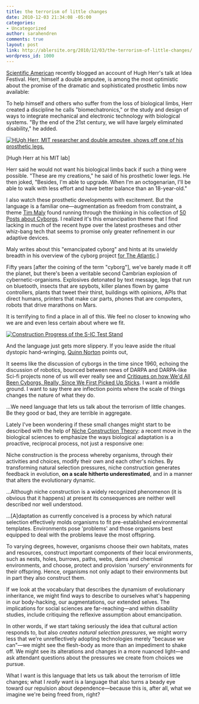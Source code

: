 ```yaml
---
title: the terrorism of little changes
date: 2010-12-03 21:34:08 -05:00
categories:
- Uncategorized
author: sarahendren
comments: true
layout: post
link: http://ablersite.org/2010/12/03/the-terrorism-of-little-changes/
wordpress_id: 1000
---
```


[Scientific American](http://www.scientificamerican.com/blog/post.cfm?id=biomechatronics-aims-to-erase-the-e-2010-09-30) recently blogged an account of Hugh Herr's talk at Idea Festival. Herr, himself a double amputee, is among the most optimistic about the promise of the dramatic and sophisticated prosthetic limbs now available:


To help himself and others who suffer from the loss of biological limbs, Herr created a discipline he calls "biomechatronics," or the study and design of ways to integrate mechanical and electronic technology with biological systems. "By the end of the 21st century, we will have largely eliminated disability," he added.




[![HUgh Herr, MIT researcher and double amputee, shows off one of his prosthetic legs.](http://ablersite.files.wordpress.com/2010/12/hugh-herr1.jpg)](http://ablersite.files.wordpress.com/2010/12/hugh-herr1.jpg)


[Hugh Herr at his MIT lab]


Herr said he would not want his biological limbs back if such a thing were possible. "These are my creations," he said of his prosthetic lower legs. He then joked, "Besides, I'm able to upgrade. When I'm an octogenarian, I'll be able to walk with less effort and have better balance than an 18-year-old."


I also watch these prosthetic developments with excitement. But the language is a familiar one—augmentation as freedom from constraint, a theme [Tim Maly](http://quietbabylon.com/) found running through the thinking in his collection of [50 Posts about Cyborgs](http://50cyborgs.tumblr.com/). I realized it's this emancipation theme that I find lacking in much of the recent hype over the latest prostheses and other whiz-bang tech that seems to promise only greater refinement in our adaptive devices.

Maly writes about this "emancipated cyborg" and hints at its unwieldy breadth in his overview of the cyborg project [for The Atlantic](http://www.theatlantic.com/technology/archive/2010/10/the-emancipated-cyborg/63995/).]


Fifty years [after the coining of the term "cyborg"], we've barely made it off the planet, but there's been a veritable second Cambrian explosion of cybernetic-organisms. Explosives detonated by text message, legs that run on bluetooth, insects that are spybots, killer planes flown by game controllers, plants that tweet their thirst, buildings with opinions, APIs that direct humans, printers that make car parts, phones that are computers, robots that drive marathons on Mars.




It is terrifying to find a place in all of this. We feel no closer to knowing who we are and even less certain about where we fit.


[![Construction Progress of the S-IC Test Stand](http://farm5.static.flickr.com/4098/4941146882_aee7e95bb9.jpg)](http://www.flickr.com/photos/nasacommons/4941146882/)

And the language just gets more slippery. If you leave aside the ritual dystopic hand-wringing, [Quinn Norton](http://www.quinnnorton.com/) points out,


It seems like the discussion of cyborgs in the time since 1960, echoing the discussion of robotics, bounced between news of DARPA and DARPA-like Sci-fi projects none of us will ever really see and [Critiques on how We'd All Been Cyborgs, Really, Since We First Picked Up Sticks](http://www.amazon.com/Simians-Cyborgs-Women-Reinvention-Nature/dp/0415903874/ref=sr_1_1?ie=UTF8&qid=1291429937&sr=8-1). I want a middle ground. I want to say there are inflection points where the scale of things changes the nature of what they do.




...We need language that lets us talk about the terrorism of little changes. Be they good or bad, they are terrible in aggregate.


Lately I've been wondering if these small changes might start to be described with the help of [Niche Construction Theory](http://www.nicheconstruction.com/): a recent move in the biological sciences to emphasize the ways biological adaptation is a proactive, reciprocal process, not just a responsive one:


Niche construction is the process whereby organisms, through their activities and choices, modify their own and each other's niches. By transforming natural selection pressures, niche construction generates feedback in evolution, **on a scale hitherto underestimated**, and in a manner that alters the evolutionary dynamic.




...Although niche construction is a widely recognized phenomenon (it is obvious that it happens) at present its consequences are neither well described nor well understood.




...[A]daptation as currently conceived is a process by which natural selection effectively molds organisms to fit pre-established environmental templates. Environments pose 'problems' and those organisms best equipped to deal with the problems leave the most offspring.




To varying degrees, however, organisms choose their own habitats, mates and resources, construct important components of their local environments, such as nests, holes, burrows, paths, webs, dams and chemical environments, and choose, protect and provision 'nursery' environments for their offspring. Hence, organisms not only adapt to their environments but in part they also construct them.


If we look at the vocabulary that describes the dynamism of evolutionary inheritance, we might find ways to describe to ourselves what's happening in our body-hacking, our augmentations, our extended selves. The implications for social sciences are far-reaching—and within disability studies, include critiquing the reflexive assumption about emancipation.

In other words, if we start taking seriously the idea that cultural action responds to, but also _creates natural selection pressures_, we might worry less that we're unreflectively adopting technologies merely "because we can"—we might see the flesh-body as more than an impediment to shake off. We might see its alterations and changes in a more nuanced light—and ask attendant questions about the pressures we create from choices we pursue.

What I want is this language that lets us talk about the terrorism of little changes; what I _really_ want is a language that also turns a beady eye toward our repulsion about dependence—because this is, after all, what we imagine we're being freed from, right?
